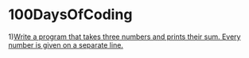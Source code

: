 # 100DaysOfCoding

1)[Write a program that takes three numbers and prints their sum. Every number is given on a separate line.](Day1.md)
